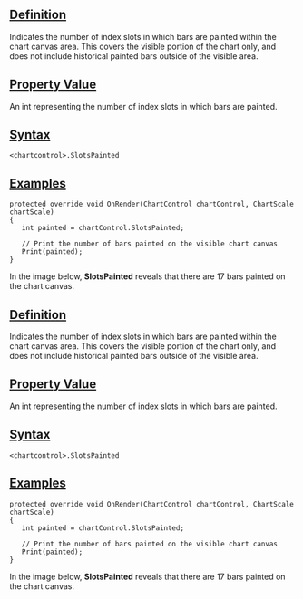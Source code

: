 ## [Definition](https://developer.ninjatrader.com/docs/desktop/slotspainted\#definition)

Indicates the number of index slots in which bars are painted within the chart canvas area. This covers the visible portion of the chart only, and does not include historical painted bars outside of the visible area.

## [Property Value](https://developer.ninjatrader.com/docs/desktop/slotspainted\#property-value)

An int representing the number of index slots in which bars are painted.

## [Syntax](https://developer.ninjatrader.com/docs/desktop/slotspainted\#syntax)

`<chartcontrol>.SlotsPainted`

## [Examples](https://developer.ninjatrader.com/docs/desktop/slotspainted\#examples)

```jsx-150469391 csharp
protected override void OnRender(ChartControl chartControl, ChartScale chartScale)
{
   int painted = chartControl.SlotsPainted;

   // Print the number of bars painted on the visible chart canvas
   Print(painted);
}

```

In the image below, **SlotsPainted** reveals that there are 17 bars painted on the chart canvas.

## [Definition](https://developer.ninjatrader.com/docs/desktop/slotspainted\#definition)

Indicates the number of index slots in which bars are painted within the chart canvas area. This covers the visible portion of the chart only, and does not include historical painted bars outside of the visible area.

## [Property Value](https://developer.ninjatrader.com/docs/desktop/slotspainted\#property-value)

An int representing the number of index slots in which bars are painted.

## [Syntax](https://developer.ninjatrader.com/docs/desktop/slotspainted\#syntax)

`<chartcontrol>.SlotsPainted`

## [Examples](https://developer.ninjatrader.com/docs/desktop/slotspainted\#examples)

```jsx-150469391 csharp
protected override void OnRender(ChartControl chartControl, ChartScale chartScale)
{
   int painted = chartControl.SlotsPainted;

   // Print the number of bars painted on the visible chart canvas
   Print(painted);
}

```

In the image below, **SlotsPainted** reveals that there are 17 bars painted on the chart canvas.